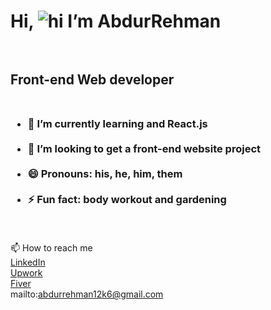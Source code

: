 # Hi, ![hi](https://user-images.githubusercontent.com/18350557/176309783-0785949b-9127-417c-8b55-ab5a4333674e.gif) I’m AbdurRehman<br><br>
## Front-end Web developer<br><br>
### <ul><li> 🌱 I’m currently learning and React.js</li><br><li>💞️ I’m looking to get a front-end website project</li><br><li>😄 Pronouns: his, he, him, them</li><br><li>⚡ Fun fact: body workout and gardening</li></ul><br>
📫 How to reach me<br><a href="https://www.linkedin.com/in/abdurrehman-waseem/"> LinkedIn </a><br><a href="https://www.upwork.com/freelancers/~01669495152aa87771/"> Upwork </a><br><a href="https://www.fiverr.com/abdurrehmanw110/">Fiver</a><br>mailto:abdurrehman12k6@gmail.com
